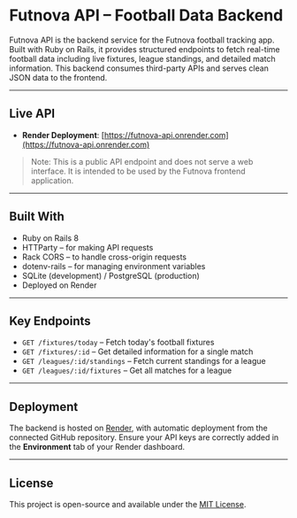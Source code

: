# Futnova API – Football Data Backend

Futnova API is the backend service for the Futnova football tracking app. Built with Ruby on Rails, it provides structured endpoints to fetch real-time football data including live fixtures, league standings, and detailed match information. This backend consumes third-party APIs and serves clean JSON data to the frontend.

---

## Live API

- **Render Deployment**: [https://futnova-api.onrender.com](https://futnova-api.onrender.com)

> Note: This is a public API endpoint and does not serve a web interface. It is intended to be used by the Futnova frontend application.

---

## Built With

- Ruby on Rails 8  
- HTTParty – for making API requests  
- Rack CORS – to handle cross-origin requests  
- dotenv-rails – for managing environment variables  
- SQLite (development) / PostgreSQL (production)  
- Deployed on Render  

---

## Key Endpoints

- `GET /fixtures/today` – Fetch today's football fixtures  
- `GET /fixtures/:id` – Get detailed information for a single match  
- `GET /leagues/:id/standings` – Fetch current standings for a league  
- `GET /leagues/:id/fixtures` – Get all matches for a league  

---

## Deployment

The backend is hosted on [Render](https://render.com/), with automatic deployment from the connected GitHub repository. Ensure your API keys are correctly added in the **Environment** tab of your Render dashboard.

---

## License

This project is open-source and available under the [MIT License](LICENSE).
